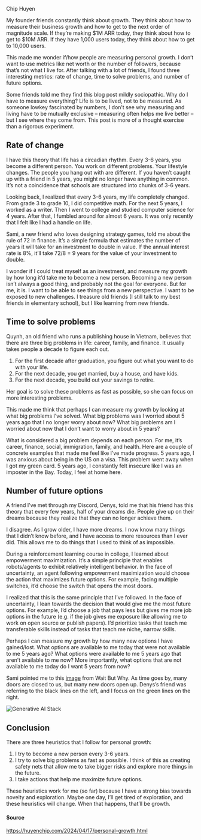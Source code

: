 Chip Huyen

My founder friends constantly think about growth. They think about how to measure their business growth and how to get to the next order of magnitude scale. If they’re making $1M ARR today, they think about how to get to $10M ARR. If they have 1,000 users today, they think about how to get to 10,000 users.

This made me wonder if/how people are measuring personal growth. I don’t want to use metrics like net worth or the number of followers, because that’s not what I live for. After talking with a lot of friends, I found three interesting metrics: rate of change, time to solve problems, and number of future options.

Some friends told me they find this blog post mildly sociopathic. Why do I have to measure everything? Life is to be lived, not to be measured. As someone lowkey fascinated by numbers, I don’t see why measuring and living have to be mutually exclusive – measuring often helps me live better – but I see where they come from. This post is more of a thought exercise than a rigorous experiment.

## Rate of change

I have this theory that life has a circadian rhythm. Every 3-6 years, you become a different person. You work on different problems. Your lifestyle changes. The people you hang out with are different. If you haven’t caught up with a friend in 5 years, you might no longer have anything in common. It’s not a coincidence that schools are structured into chunks of 3-6 years.

Looking back, I realized that every 3-6 years, my life completely changed. From grade 3 to grade 10, I did competitive math. For the next 5 years, I worked as a writer. Then I went to college and studied computer science for 4 years. After that, I fumbled around for almost 6 years. It was only recently that I felt like I had a handle on life.

Sami, a new friend who loves designing strategy games, told me about the rule of 72 in finance. It’s a simple formula that estimates the number of years it will take for an investment to double in value. If the annual interest rate is 8%, it’ll take 72/8 = 9 years for the value of your investment to double.

I wonder if I could treat myself as an investment, and measure my growth by how long it’d take me to become a new person. Becoming a new person isn’t always a good thing, and probably not the goal for everyone. But for me, it is. I want to be able to see things from a new perspective. I want to be exposed to new challenges. I treasure old friends (I still talk to my best friends in elementary school), but I like learning from new friends.

## Time to solve problems

Quynh, an old friend who runs a publishing house in Vietnam, believes that there are three big problems in life: career, family, and finance. It usually takes people a decade to figure each out.

1. For the first decade after graduation, you figure out what you want to do with your life.
2. For the next decade, you get married, buy a house, and have kids.
3. For the next decade, you build out your savings to retire.

Her goal is to solve these problems as fast as possible, so she can focus on more interesting problems.

This made me think that perhaps I can measure my growth by looking at what big problems I’ve solved. What big problems was I worried about 5 years ago that I no longer worry about now? What big problems am I worried about now that I don’t want to worry about in 5 years?

What is considered a big problem depends on each person. For me, it’s career, finance, social, immigration, family, and health. Here are a couple of concrete examples that made me feel like I’ve made progress. 5 years ago, I was anxious about being in the US on a visa. This problem went away when I got my green card. 5 years ago, I constantly felt insecure like I was an imposter in the Bay. Today, I feel at home here.

## Number of future options

A friend I’ve met through my Discord, Denys, told me that his friend has this theory that every few years, half of your dreams die. People give up on their dreams because they realize that they can no longer achieve them.

I disagree. As I grow older, I have more dreams. I now know many things that I didn’t know before, and I have access to more resources than I ever did. This allows me to do things that I used to think of as impossible.

During a reinforcement learning course in college, I learned about empowerment maximization. It’s a simple principle that enables robots/agents to exhibit relatively intelligent behavior. In the face of uncertainty, an agent following empowerment maximization would choose the action that maximizes future options. For example, facing multiple switches, it’d choose the switch that opens the most doors.

I realized that this is the same principle that I’ve followed. In the face of uncertainty, I lean towards the decision that would give me the most future options. For example, I’d choose a job that pays less but gives me more job options in the future (e.g. if the job gives me exposure like allowing me to work on open source or publish papers). I’d prioritize tasks that teach me transferable skills instead of tasks that teach me niche, narrow skills.

Perhaps I can measure my growth by how many new options I have gained/lost. What options are available to me today that were not available to me 5 years ago? What options were available to me 5 years ago that aren’t available to me now? More importantly, what options that are not available to me today do I want 5 years from now?

Sami pointed me to this [image](https://twitter.com/waitbutwhy/status/1367871165319049221) from Wait But Why. As time goes by, many doors are closed to us, but many new doors open up. Denys’s friend was referring to the black lines on the left, and I focus on the green lines on the right.

![Generative AI Stack](https://huyenchip.com/assets/pics/life_path_waitbywhy.jpeg)

  

## Conclusion

There are three heuristics that I follow for personal growth:

1. I try to become a new person every 3-6 years.
2. I try to solve big problems as fast as possible. I think of this as creating safety nets that allow me to take bigger risks and explore more things in the future.
3. I take actions that help me maximize future options.

These heuristics work for me (so far) because I have a strong bias towards novelty and exploration. Maybe one day, I’ll get tired of exploration, and these heuristics will change. When that happens, that’ll be growth.

#### Source
https://huyenchip.com/2024/04/17/personal-growth.html
